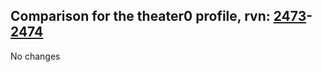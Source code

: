## Comparison for the theater0 profile, rvn: [2473](https://github.com/PRO100KatYT/FortniteProfileRevisions/tree/main/profiles/theater0/2473%20theater0.json)-[2474](https://github.com/PRO100KatYT/FortniteProfileRevisions/tree/main/profiles/theater0/2474%20theater0.json)

No changes
